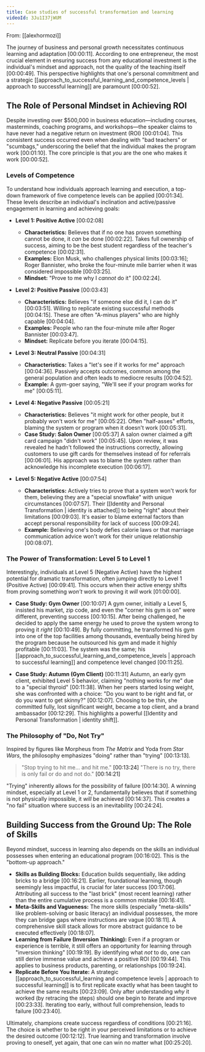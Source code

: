 ```yaml
---
title: Case studies of successful transformation and learning
videoId: 3Ju1I37jWUM
---
```


From: [[alexhormozi]] <br/> 

The journey of business and personal growth necessitates continuous learning and adaptation <a class="yt-timestamp" data-t="00:00:11">[00:00:11]</a>. According to one entrepreneur, the most crucial element in ensuring success from any educational investment is the individual's mindset and approach, not the quality of the teaching itself <a class="yt-timestamp" data-t="00:00:49">[00:00:49]</a>. This perspective highlights that one's personal commitment and a strategic [[approach_to_successful_learning_and_competence_levels | approach to successful learning]] are paramount <a class="yt-timestamp" data-t="00:00:52">[00:00:52]</a>.

## The Role of Personal Mindset in Achieving ROI

Despite investing over $500,000 in business education—including courses, masterminds, coaching programs, and workshops—the speaker claims to have never had a negative return on investment (ROI) <a class="yt-timestamp" data-t="00:01:04">[00:01:04]</a>. This consistent success occurred even when dealing with "bad teachers" or "scumbags," underscoring the belief that the individual makes the program work <a class="yt-timestamp" data-t="00:01:10">[00:01:10]</a>. The core principle is that *you* are the one who makes it work <a class="yt-timestamp" data-t="00:00:52">[00:00:52]</a>.

### Levels of Competence

To understand how individuals approach learning and execution, a top-down framework of five competence levels can be applied <a class="yt-timestamp" data-t="00:01:34">[00:01:34]</a>. These levels describe an individual's inclination and active/passive engagement in learning and achieving goals:

*   **Level 1: Positive Active** <a class="yt-timestamp" data-t="00:02:08">[00:02:08]</a>
    *   **Characteristics:** Believes that if no one has proven something cannot be done, it *can* be done <a class="yt-timestamp" data-t="00:02:22">[00:02:22]</a>. Takes full ownership of success, aiming to be the best student regardless of the teacher's competence <a class="yt-timestamp" data-t="00:02:31">[00:02:31]</a>.
    *   **Examples:** Elon Musk, who challenges physical limits <a class="yt-timestamp" data-t="00:03:16">[00:03:16]</a>; Roger Bannister, who broke the four-minute mile barrier when it was considered impossible <a class="yt-timestamp" data-t="00:03:25">[00:03:25]</a>.
    *   **Mindset:** "Prove to me why I *cannot* do it" <a class="yt-timestamp" data-t="00:02:24">[00:02:24]</a>.

*   **Level 2: Positive Passive** <a class="yt-timestamp" data-t="00:03:43">[00:03:43]</a>
    *   **Characteristics:** Believes "if someone else did it, I can do it" <a class="yt-timestamp" data-t="00:03:51">[00:03:51]</a>. Willing to replicate existing successful methods <a class="yt-timestamp" data-t="00:04:15">[00:04:15]</a>. These are often "A-minus players" who are highly capable <a class="yt-timestamp" data-t="00:04:04">[00:04:04]</a>.
    *   **Examples:** People who ran the four-minute mile after Roger Bannister <a class="yt-timestamp" data-t="00:03:47">[00:03:47]</a>.
    *   **Mindset:** Replicate before you iterate <a class="yt-timestamp" data-t="00:04:15">[00:04:15]</a>.

*   **Level 3: Neutral Passive** <a class="yt-timestamp" data-t="00:04:31">[00:04:31]</a>
    *   **Characteristics:** Takes a "let's see if it works for me" approach <a class="yt-timestamp" data-t="00:04:36">[00:04:36]</a>. Passively accepts outcomes, common among the general population and often leads to mediocre results <a class="yt-timestamp" data-t="00:04:52">[00:04:52]</a>.
    *   **Example:** A gym-goer saying, "We'll see if your program works for me" <a class="yt-timestamp" data-t="00:05:11">[00:05:11]</a>.

*   **Level 4: Negative Passive** <a class="yt-timestamp" data-t="00:05:21">[00:05:21]</a>
    *   **Characteristics:** Believes "it might work for other people, but it probably won't work for me" <a class="yt-timestamp" data-t="00:05:22">[00:05:22]</a>. Often "half-asses" efforts, blaming the system or program when it doesn't work <a class="yt-timestamp" data-t="00:05:31">[00:05:31]</a>.
    *   **Case Study: Salon Owner** <a class="yt-timestamp" data-t="00:05:37">[00:05:37]</a>
        A salon owner claimed a gift card campaign "didn't work" <a class="yt-timestamp" data-t="00:05:45">[00:05:45]</a>. Upon review, it was revealed he hadn't followed the instructions correctly, allowing customers to use gift cards for themselves instead of for referrals <a class="yt-timestamp" data-t="00:06:01">[00:06:01]</a>. His approach was to blame the system rather than acknowledge his incomplete execution <a class="yt-timestamp" data-t="00:06:17">[00:06:17]</a>.

*   **Level 5: Negative Active** <a class="yt-timestamp" data-t="00:07:54">[00:07:54]</a>
    *   **Characteristics:** Actively tries to prove that a system won't work for them, believing they are a "special snowflake" with unique circumstances <a class="yt-timestamp" data-t="00:07:57">[00:07:57]</a>. Their [[Identity and Personal Transformation | identity is attached]] to being "right" about their limitations <a class="yt-timestamp" data-t="00:09:03">[00:09:03]</a>. It's easier to blame external factors than accept personal responsibility for lack of success <a class="yt-timestamp" data-t="00:09:24">[00:09:24]</a>.
    *   **Example:** Believing one's body defies calorie laws or that marriage communication advice won't work for their unique relationship <a class="yt-timestamp" data-t="00:08:07">[00:08:07]</a>.

### The Power of Transformation: Level 5 to Level 1

Interestingly, individuals at Level 5 (Negative Active) have the highest potential for dramatic transformation, often jumping directly to Level 1 (Positive Active) <a class="yt-timestamp" data-t="00:09:41">[00:09:41]</a>. This occurs when their active energy shifts from proving something *won't* work to proving it *will* work <a class="yt-timestamp" data-t="01:00:00">[01:00:00]</a>.

*   **Case Study: Gym Owner** <a class="yt-timestamp" data-t="00:10:07">[00:10:07]</a>
    A gym owner, initially a Level 5, insisted his market, zip code, and even the "corner his gym is on" were different, preventing success <a class="yt-timestamp" data-t="00:10:15">[00:10:15]</a>. After being challenged, he decided to apply the same energy he used to prove the system wrong to proving it *right* <a class="yt-timestamp" data-t="00:10:49">[00:10:49]</a>. By fully committing, he transformed his gym into one of the top facilities among thousands, eventually being hired by the program because he outsourced his gym and made it highly profitable <a class="yt-timestamp" data-t="00:11:03">[00:11:03]</a>. The system was the same; his [[approach_to_successful_learning_and_competence_levels | approach to successful learning]] and competence level changed <a class="yt-timestamp" data-t="00:11:25">[00:11:25]</a>.

*   **Case Study: Autumn (Gym Client)** <a class="yt-timestamp" data-t="00:11:31">[00:11:31]</a>
    Autumn, an early gym client, exhibited Level 5 behavior, claiming "nothing works for me" due to a "special thyroid" <a class="yt-timestamp" data-t="00:11:38">[00:11:38]</a>. When her peers started losing weight, she was confronted with a choice: "Do you want to be right and fat, or do you want to get skinny?" <a class="yt-timestamp" data-t="00:12:07">[00:12:07]</a>. Choosing to be thin, she committed fully, lost significant weight, became a top client, and a brand ambassador <a class="yt-timestamp" data-t="00:12:29">[00:12:29]</a>. This highlights a powerful [[Identity and Personal Transformation | identity shift]].

### The Philosophy of "Do, Not Try"

Inspired by figures like Morpheus from *The Matrix* and Yoda from *Star Wars*, the philosophy emphasizes "doing" rather than "trying" <a class="yt-timestamp" data-t="00:13:13">[00:13:13]</a>.
> "Stop trying to hit me... and hit me." <a class="yt-timestamp" data-t="00:13:24">[00:13:24]</a>
> "There is no try, there is only fail or do and not do." <a class="yt-timestamp" data-t="00:14:21">[00:14:21]</a>

"Trying" inherently allows for the possibility of failure <a class="yt-timestamp" data-t="00:14:30">[00:14:30]</a>. A winning mindset, especially at Level 1 or 2, fundamentally believes that if something is not physically impossible, it *will* be achieved <a class="yt-timestamp" data-t="00:14:37">[00:14:37]</a>. This creates a "no fail" situation where success is an inevitability <a class="yt-timestamp" data-t="00:24:24">[00:24:24]</a>.

## Building Success from the Ground Up: The Role of Skills

Beyond mindset, success in learning also depends on the skills an individual possesses when entering an educational program <a class="yt-timestamp" data-t="00:16:02">[00:16:02]</a>. This is the "bottom-up approach."

*   **Skills as Building Blocks:** Education builds sequentially, like adding bricks to a bridge <a class="yt-timestamp" data-t="00:16:21">[00:16:21]</a>. Earlier, foundational learning, though seemingly less impactful, is crucial for later success <a class="yt-timestamp" data-t="00:17:06">[00:17:06]</a>. Attributing all success to the "last brick" (most recent learning) rather than the entire cumulative process is a common mistake <a class="yt-timestamp" data-t="00:16:41">[00:16:41]</a>.
*   **Meta-Skills and Vagueness:** The more skills (especially "meta-skills" like problem-solving or basic literacy) an individual possesses, the more they can bridge gaps where instructions are vague <a class="yt-timestamp" data-t="00:18:11">[00:18:11]</a>. A comprehensive skill stack allows for more abstract guidance to be executed effectively <a class="yt-timestamp" data-t="00:18:07">[00:18:07]</a>.
*   **Learning from Failure (Inversion Thinking):** Even if a program or experience is terrible, it still offers an opportunity for learning through "inversion thinking" <a class="yt-timestamp" data-t="00:19:19">[00:19:19]</a>. By identifying what *not* to do, one can still derive immense value and achieve a positive ROI <a class="yt-timestamp" data-t="00:19:44">[00:19:44]</a>. This applies to business products, parenting, or relationships <a class="yt-timestamp" data-t="00:19:24">[00:19:24]</a>.
*   **Replicate Before You Iterate:** A strategic [[approach_to_successful_learning and competence levels | approach to successful learning]] is to first replicate exactly what has been taught to achieve the same results <a class="yt-timestamp" data-t="00:23:09">[00:23:09]</a>. Only after understanding *why* it worked (by retracing the steps) should one begin to iterate and improve <a class="yt-timestamp" data-t="00:23:33">[00:23:33]</a>. Iterating too early, without full comprehension, leads to failure <a class="yt-timestamp" data-t="00:23:40">[00:23:40]</a>.

Ultimately, champions create success regardless of conditions <a class="yt-timestamp" data-t="00:21:16">[00:21:16]</a>. The choice is whether to be right in your perceived limitations or to achieve the desired outcome <a class="yt-timestamp" data-t="00:12:12">[00:12:12]</a>. True learning and transformation involve proving to oneself, yet again, that one can win no matter what <a class="yt-timestamp" data-t="00:25:20">[00:25:20]</a>.